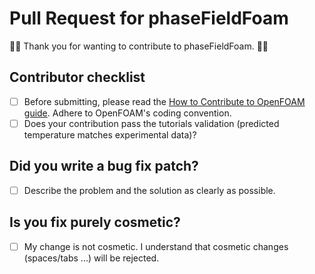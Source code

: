 # Pull Request for phaseFieldFoam

👋👋 Thank you for wanting to contribute to phaseFieldFoam. 👋👋

## **Contributor checklist**

* [ ] Before submitting, please read the [How to Contribute to OpenFOAM guide](https://openfoam.org/dev/how-to-contribute/). Adhere to OpenFOAM's coding convention.
* [ ] Does your contribution pass the tutorials validation (predicted temperature matches experimental data)?

## **Did you write a bug fix patch?**

* [ ] Describe the problem and the solution as clearly as possible.

## **Is you fix purely cosmetic?**

* [ ] My change is not cosmetic. I understand that cosmetic changes (spaces/tabs ...) will be rejected.
